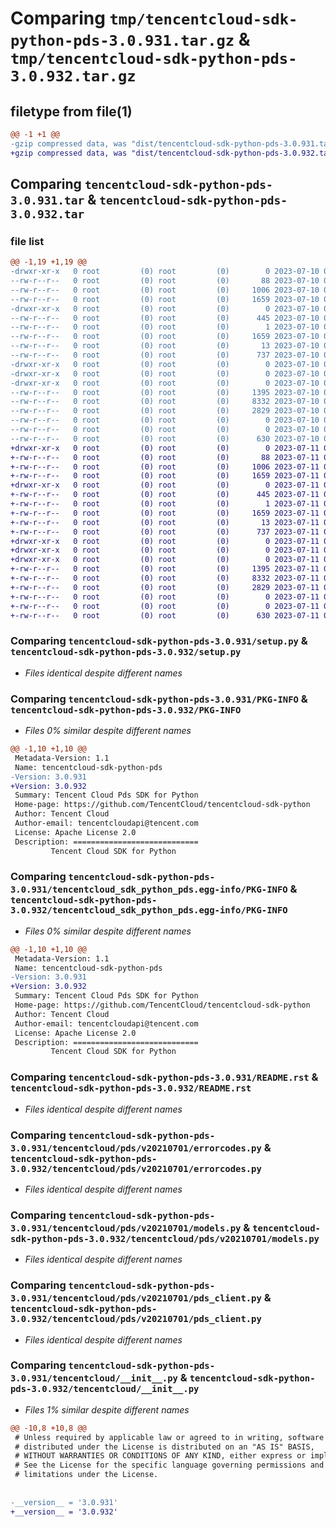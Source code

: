 # Comparing `tmp/tencentcloud-sdk-python-pds-3.0.931.tar.gz` & `tmp/tencentcloud-sdk-python-pds-3.0.932.tar.gz`

## filetype from file(1)

```diff
@@ -1 +1 @@
-gzip compressed data, was "dist/tencentcloud-sdk-python-pds-3.0.931.tar", last modified: Mon Jul 10 00:48:37 2023, max compression
+gzip compressed data, was "dist/tencentcloud-sdk-python-pds-3.0.932.tar", last modified: Tue Jul 11 00:54:05 2023, max compression
```

## Comparing `tencentcloud-sdk-python-pds-3.0.931.tar` & `tencentcloud-sdk-python-pds-3.0.932.tar`

### file list

```diff
@@ -1,19 +1,19 @@
-drwxr-xr-x   0 root         (0) root         (0)        0 2023-07-10 00:48:37.000000 tencentcloud-sdk-python-pds-3.0.931/
--rw-r--r--   0 root         (0) root         (0)       88 2023-07-10 00:48:37.000000 tencentcloud-sdk-python-pds-3.0.931/setup.cfg
--rw-r--r--   0 root         (0) root         (0)     1006 2023-07-10 00:48:37.000000 tencentcloud-sdk-python-pds-3.0.931/setup.py
--rw-r--r--   0 root         (0) root         (0)     1659 2023-07-10 00:48:37.000000 tencentcloud-sdk-python-pds-3.0.931/PKG-INFO
-drwxr-xr-x   0 root         (0) root         (0)        0 2023-07-10 00:48:37.000000 tencentcloud-sdk-python-pds-3.0.931/tencentcloud_sdk_python_pds.egg-info/
--rw-r--r--   0 root         (0) root         (0)      445 2023-07-10 00:48:37.000000 tencentcloud-sdk-python-pds-3.0.931/tencentcloud_sdk_python_pds.egg-info/SOURCES.txt
--rw-r--r--   0 root         (0) root         (0)        1 2023-07-10 00:48:37.000000 tencentcloud-sdk-python-pds-3.0.931/tencentcloud_sdk_python_pds.egg-info/dependency_links.txt
--rw-r--r--   0 root         (0) root         (0)     1659 2023-07-10 00:48:37.000000 tencentcloud-sdk-python-pds-3.0.931/tencentcloud_sdk_python_pds.egg-info/PKG-INFO
--rw-r--r--   0 root         (0) root         (0)       13 2023-07-10 00:48:37.000000 tencentcloud-sdk-python-pds-3.0.931/tencentcloud_sdk_python_pds.egg-info/top_level.txt
--rw-r--r--   0 root         (0) root         (0)      737 2023-07-10 00:48:37.000000 tencentcloud-sdk-python-pds-3.0.931/README.rst
-drwxr-xr-x   0 root         (0) root         (0)        0 2023-07-10 00:48:37.000000 tencentcloud-sdk-python-pds-3.0.931/tencentcloud/
-drwxr-xr-x   0 root         (0) root         (0)        0 2023-07-10 00:48:37.000000 tencentcloud-sdk-python-pds-3.0.931/tencentcloud/pds/
-drwxr-xr-x   0 root         (0) root         (0)        0 2023-07-10 00:48:37.000000 tencentcloud-sdk-python-pds-3.0.931/tencentcloud/pds/v20210701/
--rw-r--r--   0 root         (0) root         (0)     1395 2023-07-10 00:48:37.000000 tencentcloud-sdk-python-pds-3.0.931/tencentcloud/pds/v20210701/errorcodes.py
--rw-r--r--   0 root         (0) root         (0)     8332 2023-07-10 00:48:37.000000 tencentcloud-sdk-python-pds-3.0.931/tencentcloud/pds/v20210701/models.py
--rw-r--r--   0 root         (0) root         (0)     2829 2023-07-10 00:48:37.000000 tencentcloud-sdk-python-pds-3.0.931/tencentcloud/pds/v20210701/pds_client.py
--rw-r--r--   0 root         (0) root         (0)        0 2023-07-10 00:48:37.000000 tencentcloud-sdk-python-pds-3.0.931/tencentcloud/pds/v20210701/__init__.py
--rw-r--r--   0 root         (0) root         (0)        0 2023-07-10 00:48:37.000000 tencentcloud-sdk-python-pds-3.0.931/tencentcloud/pds/__init__.py
--rw-r--r--   0 root         (0) root         (0)      630 2023-07-10 00:48:37.000000 tencentcloud-sdk-python-pds-3.0.931/tencentcloud/__init__.py
+drwxr-xr-x   0 root         (0) root         (0)        0 2023-07-11 00:54:05.000000 tencentcloud-sdk-python-pds-3.0.932/
+-rw-r--r--   0 root         (0) root         (0)       88 2023-07-11 00:54:05.000000 tencentcloud-sdk-python-pds-3.0.932/setup.cfg
+-rw-r--r--   0 root         (0) root         (0)     1006 2023-07-11 00:54:05.000000 tencentcloud-sdk-python-pds-3.0.932/setup.py
+-rw-r--r--   0 root         (0) root         (0)     1659 2023-07-11 00:54:05.000000 tencentcloud-sdk-python-pds-3.0.932/PKG-INFO
+drwxr-xr-x   0 root         (0) root         (0)        0 2023-07-11 00:54:05.000000 tencentcloud-sdk-python-pds-3.0.932/tencentcloud_sdk_python_pds.egg-info/
+-rw-r--r--   0 root         (0) root         (0)      445 2023-07-11 00:54:05.000000 tencentcloud-sdk-python-pds-3.0.932/tencentcloud_sdk_python_pds.egg-info/SOURCES.txt
+-rw-r--r--   0 root         (0) root         (0)        1 2023-07-11 00:54:05.000000 tencentcloud-sdk-python-pds-3.0.932/tencentcloud_sdk_python_pds.egg-info/dependency_links.txt
+-rw-r--r--   0 root         (0) root         (0)     1659 2023-07-11 00:54:05.000000 tencentcloud-sdk-python-pds-3.0.932/tencentcloud_sdk_python_pds.egg-info/PKG-INFO
+-rw-r--r--   0 root         (0) root         (0)       13 2023-07-11 00:54:05.000000 tencentcloud-sdk-python-pds-3.0.932/tencentcloud_sdk_python_pds.egg-info/top_level.txt
+-rw-r--r--   0 root         (0) root         (0)      737 2023-07-11 00:54:05.000000 tencentcloud-sdk-python-pds-3.0.932/README.rst
+drwxr-xr-x   0 root         (0) root         (0)        0 2023-07-11 00:54:05.000000 tencentcloud-sdk-python-pds-3.0.932/tencentcloud/
+drwxr-xr-x   0 root         (0) root         (0)        0 2023-07-11 00:54:05.000000 tencentcloud-sdk-python-pds-3.0.932/tencentcloud/pds/
+drwxr-xr-x   0 root         (0) root         (0)        0 2023-07-11 00:54:05.000000 tencentcloud-sdk-python-pds-3.0.932/tencentcloud/pds/v20210701/
+-rw-r--r--   0 root         (0) root         (0)     1395 2023-07-11 00:54:05.000000 tencentcloud-sdk-python-pds-3.0.932/tencentcloud/pds/v20210701/errorcodes.py
+-rw-r--r--   0 root         (0) root         (0)     8332 2023-07-11 00:54:05.000000 tencentcloud-sdk-python-pds-3.0.932/tencentcloud/pds/v20210701/models.py
+-rw-r--r--   0 root         (0) root         (0)     2829 2023-07-11 00:54:05.000000 tencentcloud-sdk-python-pds-3.0.932/tencentcloud/pds/v20210701/pds_client.py
+-rw-r--r--   0 root         (0) root         (0)        0 2023-07-11 00:54:05.000000 tencentcloud-sdk-python-pds-3.0.932/tencentcloud/pds/v20210701/__init__.py
+-rw-r--r--   0 root         (0) root         (0)        0 2023-07-11 00:54:05.000000 tencentcloud-sdk-python-pds-3.0.932/tencentcloud/pds/__init__.py
+-rw-r--r--   0 root         (0) root         (0)      630 2023-07-11 00:54:05.000000 tencentcloud-sdk-python-pds-3.0.932/tencentcloud/__init__.py
```

### Comparing `tencentcloud-sdk-python-pds-3.0.931/setup.py` & `tencentcloud-sdk-python-pds-3.0.932/setup.py`

 * *Files identical despite different names*

### Comparing `tencentcloud-sdk-python-pds-3.0.931/PKG-INFO` & `tencentcloud-sdk-python-pds-3.0.932/PKG-INFO`

 * *Files 0% similar despite different names*

```diff
@@ -1,10 +1,10 @@
 Metadata-Version: 1.1
 Name: tencentcloud-sdk-python-pds
-Version: 3.0.931
+Version: 3.0.932
 Summary: Tencent Cloud Pds SDK for Python
 Home-page: https://github.com/TencentCloud/tencentcloud-sdk-python
 Author: Tencent Cloud
 Author-email: tencentcloudapi@tencent.com
 License: Apache License 2.0
 Description: ============================
         Tencent Cloud SDK for Python
```

### Comparing `tencentcloud-sdk-python-pds-3.0.931/tencentcloud_sdk_python_pds.egg-info/PKG-INFO` & `tencentcloud-sdk-python-pds-3.0.932/tencentcloud_sdk_python_pds.egg-info/PKG-INFO`

 * *Files 0% similar despite different names*

```diff
@@ -1,10 +1,10 @@
 Metadata-Version: 1.1
 Name: tencentcloud-sdk-python-pds
-Version: 3.0.931
+Version: 3.0.932
 Summary: Tencent Cloud Pds SDK for Python
 Home-page: https://github.com/TencentCloud/tencentcloud-sdk-python
 Author: Tencent Cloud
 Author-email: tencentcloudapi@tencent.com
 License: Apache License 2.0
 Description: ============================
         Tencent Cloud SDK for Python
```

### Comparing `tencentcloud-sdk-python-pds-3.0.931/README.rst` & `tencentcloud-sdk-python-pds-3.0.932/README.rst`

 * *Files identical despite different names*

### Comparing `tencentcloud-sdk-python-pds-3.0.931/tencentcloud/pds/v20210701/errorcodes.py` & `tencentcloud-sdk-python-pds-3.0.932/tencentcloud/pds/v20210701/errorcodes.py`

 * *Files identical despite different names*

### Comparing `tencentcloud-sdk-python-pds-3.0.931/tencentcloud/pds/v20210701/models.py` & `tencentcloud-sdk-python-pds-3.0.932/tencentcloud/pds/v20210701/models.py`

 * *Files identical despite different names*

### Comparing `tencentcloud-sdk-python-pds-3.0.931/tencentcloud/pds/v20210701/pds_client.py` & `tencentcloud-sdk-python-pds-3.0.932/tencentcloud/pds/v20210701/pds_client.py`

 * *Files identical despite different names*

### Comparing `tencentcloud-sdk-python-pds-3.0.931/tencentcloud/__init__.py` & `tencentcloud-sdk-python-pds-3.0.932/tencentcloud/__init__.py`

 * *Files 1% similar despite different names*

```diff
@@ -10,8 +10,8 @@
 # Unless required by applicable law or agreed to in writing, software
 # distributed under the License is distributed on an "AS IS" BASIS,
 # WITHOUT WARRANTIES OR CONDITIONS OF ANY KIND, either express or implied.
 # See the License for the specific language governing permissions and
 # limitations under the License.
 
 
-__version__ = '3.0.931'
+__version__ = '3.0.932'
```

